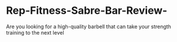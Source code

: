 # Rep-Fitness-Sabre-Bar-Review-
Are you looking for a high-quality barbell that can take your strength training to the next level
